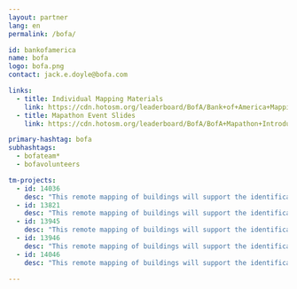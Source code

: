 ```yaml
---
layout: partner
lang: en
permalink: /bofa/

id: bankofamerica
name: bofa
logo: bofa.png
contact: jack.e.doyle@bofa.com

links:
  - title: Individual Mapping Materials
    link: https://cdn.hotosm.org/leaderboard/BofA/Bank+of+America+Mapping+how+to+guide.pdf
  - title: Mapathon Event Slides
    link: https://cdn.hotosm.org/leaderboard/BofA/BofA+Mapathon+Introduction+Presentation.pptx

primary-hashtag: bofa
subhashtags:
  - bofateam*
  - bofavolunteers

tm-projects:
  - id: 14036
    desc: "This remote mapping of buildings will support the identification and characterization of settlements, as well as the implementation of planned activities and largely the generation of data for humanitarian activities."
  - id: 13821
    desc: "This remote mapping of buildings will support the identification and characterization of settlements, as well as the implementation of planned activities and largely the generation of data for humanitarian activities."
  - id: 13945
    desc: "This remote mapping of buildings will support the identification and characterization of settlements, as well as the implementation of planned activities and largely the generation of data for humanitarian activities."
  - id: 13946
    desc: "This remote mapping of buildings will support the identification and characterization of settlements, as well as the implementation of planned activities and largely the generation of data for humanitarian activities."
  - id: 14046
    desc: "This remote mapping of buildings will support the identification and characterization of settlements, as well as the implementation of planned activities and largely the generation of data for humanitarian activities."

---
```

